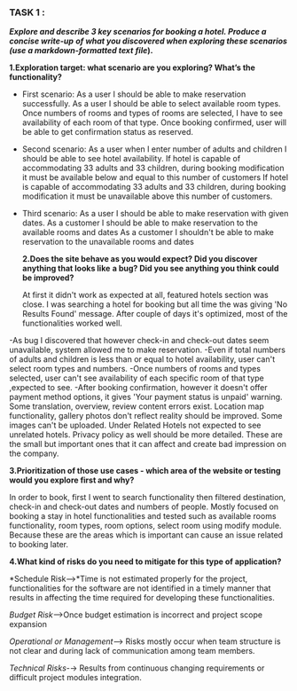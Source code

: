 ### TASK 1 : 

***Explore and describe 3 key scenarios for booking a hotel. Produce a concise write-up***
***of what you discovered when exploring these scenarios (use a markdown-formatted text***
***file*).**

**1.Exploration target: what scenario are you exploring? What’s the functionality?**

-  First scenario: As a user I should be able to make reservation successfully.
  As a user I should be able to select available room types. Once numbers of rooms and types of rooms are selected, I have to see availability of each room of that type. Once booking confirmed, user will be able to get confirmation status as reserved.

- Second scenario: As a user when I enter number of adults and children I should be able to see hotel availability.
  If hotel is capable of accommodating 33 adults and 33 children, during booking modification it must be available below and equal to this number of customers
  If hotel is capable of accommodating 33 adults and 33 children, during booking modification it must be unavailable above this number of customers.
- Third scenario: As a user I should be able to make reservation with given dates.
   As a customer I should be able to make reservation to the available rooms and dates
   As a customer I shouldn't be able to make reservation to the unavailable rooms and dates

  **2.Does the site behave as you would expect? Did you discover anything that looks like**
  **a bug? Did you see anything you think could be improved?**

   At first it didn't work as expected at all, featured hotels section was close. I was searching a hotel for booking but all time the                was giving 'No Results Found' message. After couple of days it's optimized, most of the functionalities worked well. 

-As bug I discovered that however check-in and check-out dates seem unavailable, system allowed me to make reservation.
-Even if total numbers of adults and children is less than or equal to hotel availability, user can't select room types and numbers.
-Once numbers of rooms and types selected, user can't see availability of each specific room of that type ,expected to see.
-After booking confirmation, however it doesn't offer payment method options, it gives 'Your payment status is unpaid' warning.
Some translation, overview, review content errors exist. Location map functionality, gallery photos don't reflect reality should be improved. Some images can't be uploaded. Under Related Hotels not expected to see unrelated hotels. Privacy policy as well should be more detailed. These are the small but important ones that it can affect and create bad impression on the company.

 **3.Prioritization of those use cases - which area of the website or testing would you explore first and why?**

In order to book, first I went to search functionality then filtered destination, check-in and check-out dates and numbers of people. Mostly focused on booking a stay in hotel functionalities and tested such as available rooms functionality, room types, room options, select room using modify module. Because these are the areas which is important can cause an issue related to booking later.

 **4.What kind of risks do you need to mitigate for this type of application?**

*Schedule Risk-->*Time is not estimated properly for the project, functionalities for the software are not identified in a timely manner that results in affecting the time required for developing these functionalities.

*Budget Risk*-->Once budget estimation is incorrect and project scope expansion

*Operational or Management*--> Risks mostly occur when team structure is not clear and during lack of communication among team members.

*Technical Risks-*-> Results from continuous changing requirements or difficult project modules integration.